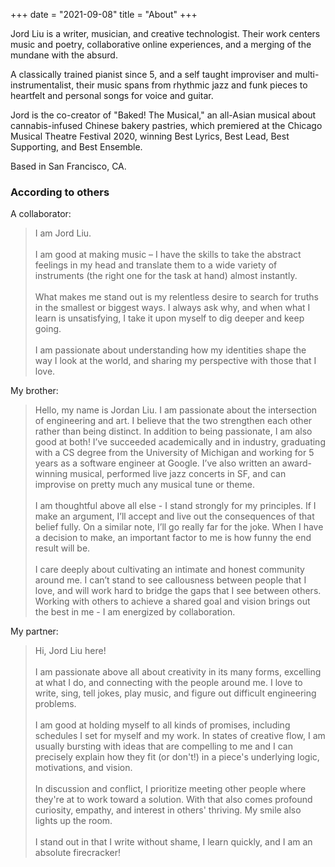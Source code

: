 +++
date = "2021-09-08"
title = "About"
+++

Jord Liu is a writer, musician, and creative technologist. Their work centers music and poetry, collaborative online experiences, and a merging of the mundane with the absurd.

A classically trained pianist since 5, and a self taught improviser and multi-instrumentalist, their music spans from rhythmic jazz and funk pieces to heartfelt and personal songs for voice and guitar.

Jord is the co-creator of "Baked! The Musical," an all-Asian musical about cannabis-infused Chinese bakery pastries, which premiered at the Chicago Musical Theatre Festival 2020, winning Best Lyrics, Best Lead, Best Supporting, and Best Ensemble.

Based in San Francisco, CA.


### According to others
A collaborator:
>I am Jord Liu. \
\
I am good at making music – I have the skills to take the abstract feelings in my head and translate them to a wide variety of instruments (the right one for the task at hand) almost instantly.\
\
What makes me stand out is my relentless desire to search for truths in the smallest or biggest ways. I always ask why, and when what I learn is unsatisfying, I take it upon myself to dig deeper and keep going.\
\
I am passionate about understanding how my identities shape the way I look at the world, and sharing my perspective with those that I love.

My brother:
>Hello, my name is Jordan Liu. I am passionate about the intersection of engineering and art. I believe that the two strengthen each other rather than being distinct. In addition to being passionate, I am also good at both! I’ve succeeded academically and in industry, graduating with a CS degree from the University of Michigan and working for 5 years as a software engineer at Google. I’ve also written an award-winning musical, performed live jazz concerts in SF, and can improvise on pretty much any musical tune or theme.\
\
I am thoughtful above all else - I stand strongly for my principles. If I make an argument, I’ll accept and live out the consequences of that belief fully. On a similar note, I’ll go really far for the joke. When I have a decision to make, an important factor to me is how funny the end result will be.\
\
I care deeply about cultivating an intimate and honest community around me. I can’t stand to see callousness between people that I love, and will work hard to bridge the gaps that I see between others. Working with others to achieve a shared goal and vision brings out the best in me - I am energized by collaboration.

My partner:
>Hi, Jord Liu here!\
\
I am passionate above all about creativity in its many forms, excelling at what I do, and connecting with the people around me. I love to write, sing, tell jokes, play music, and figure out difficult engineering problems.\
\
I am good at holding myself to all kinds of promises, including schedules I set for myself and my work. In states of creative flow, I am usually bursting with ideas that are compelling to me and I can precisely explain how they fit (or don't!) in a piece's underlying logic, motivations, and vision.\
\
In discussion and conflict, I prioritize meeting other people where they're at to work toward a solution. With that also comes profound curiosity, empathy, and interest in others' thriving. My smile also lights up the room.\
\
I stand out in that I write without shame, I learn quickly, and I am an absolute firecracker!
